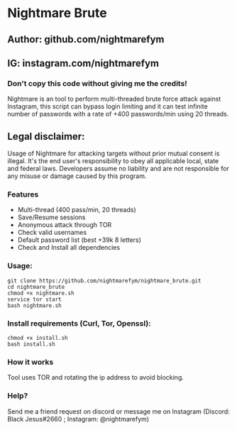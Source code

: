 # Nightmare Brute
## Author: github.com/nightmarefym
## IG: instagram.com/nightmarefym
### Don't copy this code without giving me the credits! 
Nightmare is an tool to perform multi-threaded brute force attack against Instagram, this script can bypass login limiting and it can test infinite number of passwords with a rate of +400 passwords/min using 20 threads.

## Legal disclaimer:
Usage of Nightmare for attacking targets without prior mutual consent is illegal. It's the end user's responsibility to obey all applicable local, state and federal laws. Developers assume no liability and are not responsible for any misuse or damage caused by this program.

### Features
- Multi-thread (400 pass/min, 20 threads)
- Save/Resume sessions
- Anonymous attack through TOR
- Check valid usernames
- Default password list (best +39k 8 letters)
- Check and Install all dependencies

### Usage:
```
git clone https://github.com/nightmarefym/nightmare_brute.git
cd nightmare_brute
chmod +x nightmare.sh
service tor start
bash nightmare.sh
```

### Install requirements (Curl, Tor, Openssl):

```
chmod +x install.sh
bash install.sh
```

### How it works
Tool uses TOR and rotating the ip address to avoid blocking. 

### Help?
Send me a friend request on discord or message me on Instagram (Discord: Black Jesus#2660 ; Instagram: @nightmarefym)
